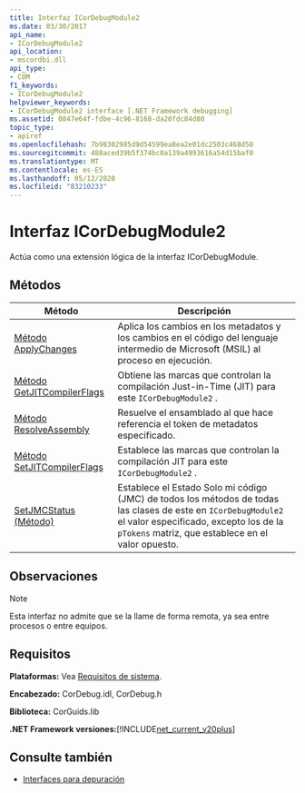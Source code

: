 ```yaml
---
title: Interfaz ICorDebugModule2
ms.date: 03/30/2017
api_name:
- ICorDebugModule2
api_location:
- mscordbi.dll
api_type:
- COM
f1_keywords:
- ICorDebugModule2
helpviewer_keywords:
- ICorDebugModule2 interface [.NET Framework debugging]
ms.assetid: 0847e64f-fdbe-4c96-8168-da20fdc84d80
topic_type:
- apiref
ms.openlocfilehash: 7b98302985d9d54599ea8ea2e01dc2503c468d58
ms.sourcegitcommit: 488aced39b5f374bc0a139a4993616a54d15baf0
ms.translationtype: MT
ms.contentlocale: es-ES
ms.lasthandoff: 05/12/2020
ms.locfileid: "83210233"
---
```

# <a name="icordebugmodule2-interface"></a>Interfaz ICorDebugModule2

Actúa como una extensión lógica de la interfaz ICorDebugModule.  
  
## <a name="methods"></a>Métodos  
  
|Método|Descripción|  
|------------|-----------------|  
|[Método ApplyChanges](icordebugmodule2-applychanges-method.md)|Aplica los cambios en los metadatos y los cambios en el código del lenguaje intermedio de Microsoft (MSIL) al proceso en ejecución.|  
|[Método GetJITCompilerFlags](icordebugmodule2-getjitcompilerflags-method.md)|Obtiene las marcas que controlan la compilación Just-in-Time (JIT) para este `ICorDebugModule2` .|  
|[Método ResolveAssembly](icordebugmodule2-resolveassembly-method.md)|Resuelve el ensamblado al que hace referencia el token de metadatos especificado.|  
|[Método SetJITCompilerFlags](icordebugmodule2-setjitcompilerflags-method.md)|Establece las marcas que controlan la compilación JIT para este `ICorDebugModule2` .|  
|[SetJMCStatus (Método)](icordebugmodule2-setjmcstatus-method.md)|Establece el Estado Solo mi código (JMC) de todos los métodos de todas las clases de este en `ICorDebugModule2` el valor especificado, excepto los de la `pTokens` matriz, que establece en el valor opuesto.|  
  
## <a name="remarks"></a>Observaciones  
  
> [!NOTE]
> Esta interfaz no admite que se la llame de forma remota, ya sea entre procesos o entre equipos.  
  
## <a name="requirements"></a>Requisitos  
 **Plataformas:** Vea [Requisitos de sistema](../../get-started/system-requirements.md).  
  
 **Encabezado:** CorDebug.idl, CorDebug.h  
  
 **Biblioteca:** CorGuids.lib  
  
 **.NET Framework versiones:**[!INCLUDE[net_current_v20plus](../../../../includes/net-current-v20plus-md.md)]  
  
## <a name="see-also"></a>Consulte también

- [Interfaces para depuración](debugging-interfaces.md)
